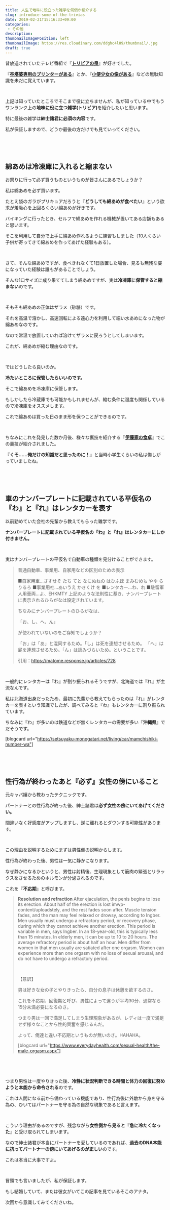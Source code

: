 ```yaml
---
title: 人生で地味に役立った雑学を何個か紹介する
slug: introduce-some-of-the-trivias
date: 2019-02-21T15:16:33+09:00
categories: 
 - その他
description: 
thumbnailImagePosition: left
thumbnailImage: https://res.cloudinary.com/ddghc4l09/thumbnail/.jpg
draft: true
---
```


<!--more-->

昔放送されていたテレビ番組で『<a href="https://ja.wikipedia.org/wiki/%E3%83%88%E3%83%AA%E3%83%93%E3%82%A2%E3%81%AE%E6%B3%89_%E3%80%9C%E7%B4%A0%E6%99%B4%E3%82%89%E3%81%97%E3%81%8D%E3%83%A0%E3%83%80%E7%9F%A5%E8%AD%98%E3%80%9C"><strong>トリビアの泉</strong></a>』が好きでした。

『<strong><a href="http://www.oterasan.jp/">卒塔婆専用のプリンターがある</a></strong>』とか、『<strong><a href="http://www.tkago.net/tguide/bel_piss.html">小便少女の像がある</a></strong>』などの無駄知識を未だに覚えています。

&nbsp;

上記は知っていたところでそこまで役に立ちませんが、私が知っている中でもうワンランク上の<strong>地味に役に立つ雑学(トリビア)</strong>を紹介したいと思います。

特に最後の雑学は<strong>紳士諸君に必須の内容</strong>です。

私が保証しますので、どうか最後の方だけでも見ていってください。

&nbsp;

&nbsp;
<h2>綿あめは冷凍庫に入れると縮まない</h2>
お祭りに行って必ず買うものというものが皆さんにあるでしょうか？

私は綿あめを必ず買います。

たとえ袋のガラがプリキュアだろうと『<strong>どうしても綿あめが食べたい</strong>』という欲求が羞恥心を上回るくらい綿あめが好きです。

バイキングに行ったとき、セルフで綿あめを作れる機械が置いてある店舗もあると思います。

そこを利用して自分で上手に綿あめ作れるように練習もしました（10人くらい子供が寄ってきて綿あめを作ってあげた経験もある）。

&nbsp;

さて、そんな綿あめですが、食べきれなくて1日放置した場合、見るも無残な姿になっていた経験は誰もがあることでしょう。

そんな1口サイズに成り果ててしまう綿あめですが、実は<strong>冷凍庫に保管すると縮まない</strong>のです。

&nbsp;

そもそも綿あめの正体はザラメ（砂糖）です。

それを高温で溶かし、高速回転による遠心力を利用して細い水あめになった物が綿あめなのです。

なので常温で放置していれば溶けてザラメに戻ろうとしてしまいます。

これが、綿あめが縮む理由なのです。

&nbsp;

ではどうしたら良いのか。

<strong>冷たいところに保管したらいいのです。</strong>

そこで綿あめを冷凍庫に保管します。

もしかしたら冷蔵庫でも可能かもしれませんが、縮む条件に湿度も関係しているので冷凍庫をオススメします。

これで綿あめは買った日のまま形を保つことができるのです。

&nbsp;

ちなみにこれを発見した数か月後、様々な裏技を紹介する『<strong><a href="https://ja.wikipedia.org/wiki/%E4%BC%8A%E6%9D%B1%E5%AE%B6%E3%81%AE%E9%A3%9F%E5%8D%93">伊藤家の食卓</a></strong>』でこの裏技が紹介されました。

『<strong>くそ……俺だけの知識だと思ったのに！</strong>』と当時小学生くらいの私は悔しがっていましたね。

&nbsp;

&nbsp;
<h2>車のナンバープレートに記載されている平仮名の『わ』と『れ』はレンタカーを表す</h2>
以前勤めていた会社の先輩から教えてもらった雑学です。

<strong>ナンバープレートに記載されている平仮名の『わ』と『れ』はレンタカーにしか付きません。</strong>

&nbsp;

実はナンバープレートの平仮名で自動車の種類を見分けることができます。
<blockquote>普通自動車、事業用、自家用などの区別のための表示

■自家用車…さすせそ たち てと なにぬねの はひふほ まみむめも やゆ らりるろ
■事業用社…あいうえ かきくけ を
■レンタカー…わ、れ
■駐留軍人用車両…よ、EHKMTY
上記のような法則性に基き、ナンバープレートに表示されるひらがなは設定されています。

ちなみにナンバープレートのひらがなは、

「お、し、へ、ん」

が使われていないのをご存知でしょうか？

「お」は「あ」と混同するため。「し」は死を連想させるため。
「へ」は屁を連想させるため。「ん」は読みづらいため。ということです。

引用：<a href="https://matome.response.jp/articles/728">https://matome.response.jp/articles/728</a></blockquote>
&nbsp;

一般的にレンタカーは『わ』が割り振られるそうですが、北海道では『れ』が主流なんです。

私は北海道出身だったため、最初に先輩から教えてもらったのは『れ』がレンタカーを表すという知識でしたが、調べてみると『わ』もレンタカーに割り振られています。

ちなみに『わ』が多いのは鉄道などが無くレンタカーの需要が多い『<strong>沖縄県</strong>』でだそうです。

[blogcard url="https://setsuyaku-monogatari.net/living/car/mamchishiki-number-wa"]

&nbsp;

&nbsp;
<h2>性行為が終わったあと『必ず』女性の傍にいること</h2>
元キャバ嬢から教わったテクニックです。

パートナーとの性行為が終った後、紳士諸君は<strong>必ず女性の傍にいてあげてください。</strong>

間違いなく好感度がアップしますし、逆に離れるとダウンする可能性があります。

&nbsp;

この理由を説明するためにまずは男性側の説明からします。

性行為が終わった後、男性は一気に静かになります。

なぜ静かになるかというと、男性は射精後、生理現象として筋肉の緊張とリラックスをさせるためのホルモンが分泌されるのです。

これを『<strong>不応期</strong>』と呼びます。
<blockquote><strong>Resolution and refraction</strong><strong> </strong>After ejaculation, the penis begins to lose its erection. About half of the erection is lost imwp-content/uploadstely, and the rest fades soon after. Muscle tension fades, and the man may feel relaxed or drowsy, according to Ingber. Men usually must undergo a refractory period, or recovery phase, during which they cannot achieve another erection. This period is variable in men, says Ingber. In an 18-year-old, this is typically less than 15 minutes. In elderly men, it can be up to 10 to 20 hours. The average refractory period is about half an hour. Men differ from women in that men usually are satiated after one orgasm. Women can experience more than one orgasm with no loss of sexual arousal, and do not have to undergo a refractory period.

&nbsp;

【意訳】

男は好きな女の子とやりきったら、自分の息子は休憩を欲するのさ。

これを不応期、回復期と呼び、男性によって違うが平均30分、通常なら15分未満必要になるのさ。

つまり男は一回で満足してしまう生理現象があるが、レディは一度で満足せず様々なことから性的興奮を感じるんだ。

よって、俺達と違い不応期というものが無いのさ。HAHAHA。

[blogcard url="https://www.everydayhealth.com/sexual-health/the-male-orgasm.aspx"]</blockquote>
&nbsp;

&nbsp;

つまり男性は一度やりきった後、<strong>冷静に状況判断できる時間と体力の回復に努めようと本能から命令される</strong>のです。

これは人間になる前から備わっている機能であり、性行為後に外敵から身を守る為の、ひいてはパートナーを守る為の自然な現象であると言えます。

&nbsp;

こういう理由があるのですが、残念ながら<strong>女性側から見ると</strong>『<strong>急に冷たくなった</strong>』と受け取られてしまいます。

なので紳士諸君が本当にパートナーを愛しているのであれば、<strong>過去のDNA本能に抗ってパートナーの傍にいてあげるのが正しい</strong>のです。

これは本当に大事ですよ。

&nbsp;

冒頭でも言いましたが、私が保証します。

もし結婚していて、または彼女がいてこの記事を見ているそこのアナタ。

次回から意識してみてくださいね。
